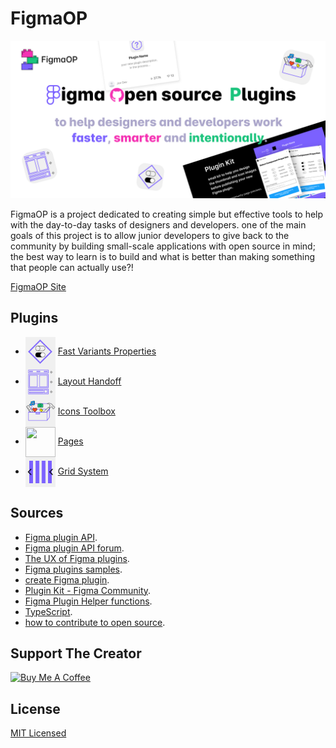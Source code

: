 # FigmaOP

![cover art](https://raw.githubusercontent.com/TalmSnir/FigmaOP-open-source-Figma-plugins/main/socialpreview.png)



FigmaOP is a project dedicated to creating simple but effective tools to help with the day-to-day tasks of designers and developers. one of the main goals of this project is to allow junior developers to give back to the community by building small-scale applications with open source in mind; the best way to learn is to build and what is better than making something that people can actually use?!

[FigmaOP Site](https://figmaop.netlify.app/)

## Plugins

- <img align='center' src='https://raw.githubusercontent.com/TalmSnir/FigmaOP-open-source-Figma-plugins/main/Fast-Variants-Properties-newUI/plugin-icon.png'  width='48' height='48'> [Fast Variants Properties](https://github.com/TalmSnir/FigmaOP-open-source-Figma-plugins/tree/main/Fast-Variants-Properties-newUI)
  </br>
- <img align='center' src='site\src\assets\layout-handoff.svg'  width='48' height='48'> [Layout Handoff](https://github.com/TalmSnir/FigmaOP-open-source-Figma-plugins/tree/main/Layout-Handoff)
  </br>
- <img align='center' src='site\src\assets\icons-toolbox.svg'  width='48' height='48'> [Icons Toolbox](https://github.com/TalmSnir/FigmaOP-open-source-Figma-plugins/tree/main/Icons%20Toolbox)
- <img align='center' src='https://user-images.githubusercontent.com/72248784/138590877-60daa907-9928-4415-b656-cc45e978ac71.png'  width='48' height='48'> [Pages](https://github.com/TalmSnir/FigmaOP-open-source-Figma-plugins/tree/main/Pages)
- <img align='center' src='https://raw.githubusercontent.com/TalmSnir/FigmaOP-open-source-Figma-plugins/main/Grid-System/plugin%20icon.png'  width='48' height='48'> [Grid System](https://github.com/TalmSnir/FigmaOP-open-source-Figma-plugins/tree/main/Grid-System)

## Sources

- [Figma plugin API](https://www.figma.com/plugin-docs/intro/).
- [Figma plugin API forum](https://www.figma.com/plugin-docs/intro/).
- [The UX of Figma plugins](https://uxdesign.cc/the-ux-of-figma-plugins-f4f896f8cf35?utm_source=pocket_mylist).
- [Figma plugins samples](https://github.com/figma/plugin-samples).
- [create Figma plugin](https://github.com/yuanqing/create-figma-plugin).
- [Plugin Kit - Figma Community](https://www.figma.com/community/file/1025375618827139141).
- [Figma Plugin Helper functions](https://github.com/figma-plugin-helper-functions).
- [TypeScript](https://www.typescriptlang.org/).
- [how to contribute to open source](https://opensource.guide/how-to-contribute/#how-to-submit-a-contribution).

## Support The Creator

<a href="https://www.buymeacoffee.com/TalmSnir" target="_blank"><img src="https://cdn.buymeacoffee.com/buttons/v2/default-yellow.png" alt="Buy Me A Coffee" style="height: 60px !important;width: 217px !important;" ></a>


## License

[MIT Licensed](https://github.com/tterb/atomic-design-ui/blob/master/LICENSEs)
